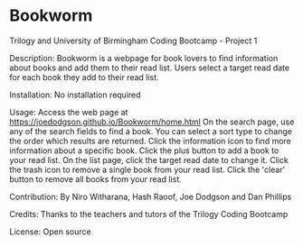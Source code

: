 # Bookworm
Trilogy and University of Birmingham Coding Bootcamp - Project 1

Description:
Bookworm is a webpage for book lovers to find information about books and add them to their read list. Users select a target read date for each book they add to their read list.

Installation:
No installation required

Usage:
Access the web page at https://joedodgson.github.io/Bookworm/home.html
On the search page, use any of the search fields to find a book. You can select a sort type to change the order which results are returned.
Click the information icon to find more information about a specific book.
Click the plus button to add a book to your read list.
On the list page, click the target read date to change it.
Click the trash icon to remove a single book from your read list.
Click the 'clear' button to remove all books from your read list.

Contribution:
By Niro Witharana, Hash Raoof, Joe Dodgson and Dan Phillips

Credits:
Thanks to the teachers and tutors of the Trilogy Coding Bootcamp

License:
Open source